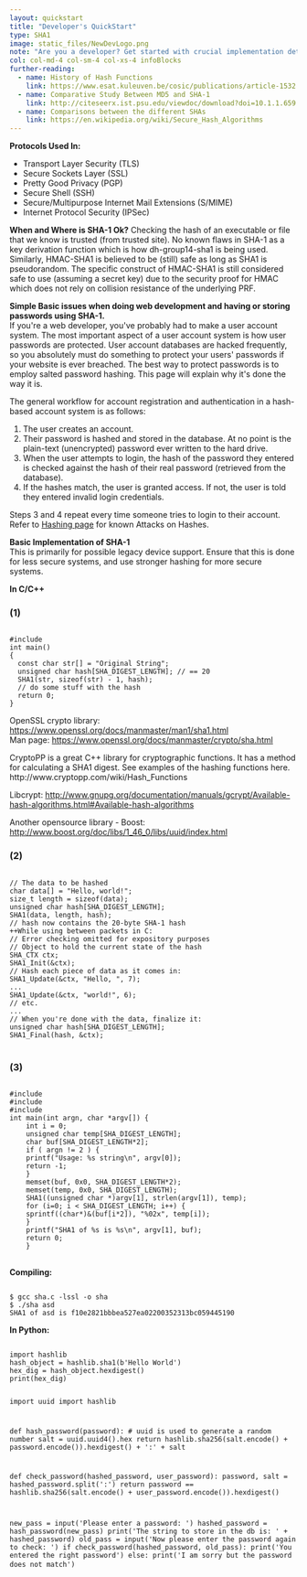 ```yaml
---
layout: quickstart
title: "Developer's QuickStart"
type: SHA1
image: static_files/NewDevLogo.png
note: "Are you a developer? Get started with crucial implementation details above."
col: col-md-4 col-sm-4 col-xs-4 infoBlocks
further-reading:
  - name: History of Hash Functions
    link: https://www.esat.kuleuven.be/cosic/publications/article-1532.pdf
  - name: Comparative Study Between MD5 and SHA-1
    link: http://citeseerx.ist.psu.edu/viewdoc/download?doi=10.1.1.659.1400&rep=rep1&type=pdf
  - name: Comparisons between the different SHAs
    link: https://en.wikipedia.org/wiki/Secure_Hash_Algorithms
---
```


<p id="where">
          <strong>Protocols Used In:</strong>
            <ul>
              <li>Transport Layer Security (TLS)</li>
              <li>Secure Sockets Layer (SSL)</li>
              <li>Pretty Good Privacy (PGP)</li>
              <li>Secure Shell (SSH)</li>
              <li>Secure/Multipurpose Internet Mail Extensions (S/MIME)</li>
              <li>Internet Protocol Security (IPSec)</li>
            </ul>
          </p>
<p id="whenToUse">
<strong>When and Where is SHA-1 Ok?</strong>
Checking the hash of an executable or file that we know is trusted (from trusted site).
No known flaws in SHA-1 as a key derivation function which is how dh-group14-sha1 is being used.  
Similarly, HMAC-SHA1 is believed to be (still) safe as long as SHA1 is pseudorandom.   
The specific construct of HMAC-SHA1 is still considered safe to use (assuming a secret key) due to the security proof for HMAC which does not rely on collision resistance of the underlying PRF.
</p>

<p>
<strong>Simple Basic issues when doing web development and having or storing passwords using SHA-1.</strong><br />
If you're a web developer, you've probably had to make a user account system. The most important aspect of a user account system is how user passwords are protected. User account databases are hacked frequently, so you absolutely must do something to protect your users' passwords if your website is ever breached. The best way to protect passwords is to employ salted password hashing. This page will explain why it's done the way it is.
 </p>

<p>
The general workflow for account registration and authentication in a hash-based account system is as follows:
<ol>
<li>
The user creates an account.</li>
<li>
Their password is hashed and stored in the database. At no point is the plain-text (unencrypted) password ever written to the hard drive. </li>
<li>
When the user attempts to login, the hash of the password they entered is checked against the hash of their real password (retrieved from the database).
</li>
<li>
If the hashes match, the user is granted access. If not, the user is told they entered invalid login credentials.</li>
</ol>
Steps 3 and 4 repeat every time someone tries to login to their account.<br />
Refer to <a href="example_index.html">Hashing page</a> for known Attacks on Hashes.
</p>
<p id="c">
<strong>Basic Implementation of SHA-1</strong><br />
This is primarily for possible legacy device support. Ensure that this is done for less secure systems, and use stronger hashing for more secure systems.
</p>
<p>
<strong>In C/C++</strong>
<h3>(1)</h3>
<pre>
<code>
#include <openssl/sha.h>
int main()
{  
  const char str[] = "Original String";
  unsigned char hash[SHA_DIGEST_LENGTH]; // == 20
  SHA1(str, sizeof(str) - 1, hash);
  // do some stuff with the hash
  return 0;
}</code>
</pre>
</p>
<p>
OpenSSL crypto library: <a href="https://www.openssl.org/docs/manmaster/man1/sha1.html"> https://www.openssl.org/docs/manmaster/man1/sha1.html</a>
<br />
Man page: <a href="https://www.openssl.org/docs/manmaster/crypto/sha.html">https://www.openssl.org/docs/manmaster/crypto/sha.html</a>
</p>
<p>
CryptoPP is a great C++ library for cryptographic functions. It has a method for calculating a SHA1 digest. See examples of the hashing functions here. http://www.cryptopp.com/wiki/Hash_Functions</p>
<p>
Libcrypt: <a href="http://www.gnupg.org/documentation/manuals/gcrypt/Available-hash-algorithms.html#Available-hash-algorithms">http://www.gnupg.org/documentation/manuals/gcrypt/Available-hash-algorithms.html#Available-hash-algorithms</a>
</p>
<p>
Another opensource library - Boost: <a href="http://www.boost.org/doc/libs/1_46_0/libs/uuid/index.html">http://www.boost.org/doc/libs/1_46_0/libs/uuid/index.html</a></p>
<p>

<h3>(2)</h3>
<pre>
<code>
// The data to be hashed
char data[] = "Hello, world!";
size_t length = sizeof(data);
unsigned char hash[SHA_DIGEST_LENGTH];
SHA1(data, length, hash);
// hash now contains the 20-byte SHA-1 hash
++While using between packets in C:
// Error checking omitted for expository purposes
// Object to hold the current state of the hash
SHA_CTX ctx;
SHA1_Init(&ctx);
// Hash each piece of data as it comes in:
SHA1_Update(&ctx, "Hello, ", 7);
...
SHA1_Update(&ctx, "world!", 6);
// etc.
...
// When you're done with the data, finalize it:
unsigned char hash[SHA_DIGEST_LENGTH];
SHA1_Final(hash, &ctx);
</code>
</pre>
</p>


<h3>(3)</h3>
<p>
<pre>
<code>
#include <stdio.h>
#include <string.h>
#include <openssl/sha.h>   
int main(int argn, char *argv[]) {  
    int i = 0;
    unsigned char temp[SHA_DIGEST_LENGTH];
    char buf[SHA_DIGEST_LENGTH*2];
    if ( argn != 2 ) {
    printf("Usage: %s string\n", argv[0]);
    return -1;
    }
    memset(buf, 0x0, SHA_DIGEST_LENGTH*2);
    memset(temp, 0x0, SHA_DIGEST_LENGTH);
    SHA1((unsigned char *)argv[1], strlen(argv[1]), temp);
    for (i=0; i < SHA_DIGEST_LENGTH; i++) {
    sprintf((char*)&(buf[i*2]), "%02x", temp[i]);
    }
    printf("SHA1 of %s is %s\n", argv[1], buf);
    return 0;
    }
</code>
</pre>
</p>

<p>
<strong>Compiling:</strong><br />
<pre>
<code>
$ gcc sha.c -lssl -o sha
$ ./sha asd
SHA1 of asd is f10e2821bbbea527ea02200352313bc059445190</code>
</pre>
</p>

<p id="python">
<strong>In Python:</strong>
<pre>
<code>
import hashlib
hash_object = hashlib.sha1(b'Hello World')
hex_dig = hash_object.hexdigest()
print(hex_dig)

import uuid
import hashlib

def hash_password(password):
    # uuid is used to generate a random number
    salt = uuid.uuid4().hex
    return hashlib.sha256(salt.encode() + password.encode()).hexdigest() + ':' + salt

def check_password(hashed_password, user_password):
    password, salt = hashed_password.split(':')
    return password == hashlib.sha256(salt.encode() + user_password.encode()).hexdigest()

new_pass = input('Please enter a password: ')
hashed_password = hash_password(new_pass)
print('The string to store in the db is: ' + hashed_password)
old_pass = input('Now please enter the password again to check: ')
if check_password(hashed_password, old_pass):
    print('You entered the right password')
else:
    print('I am sorry but the password does not match')</code>
</pre>
</p>
